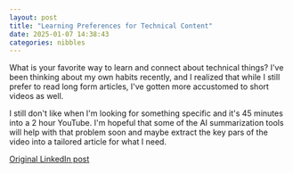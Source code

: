 ```yaml
---
layout: post
title: "Learning Preferences for Technical Content"
date: 2025-01-07 14:38:43
categories: nibbles
---
```


What is your favorite way to learn and connect about technical things? I've been thinking about my own habits recently, and I realized that while I still prefer to read long form articles, I've gotten more accustomed to short videos as well.

I still don't like when I'm looking for something specific and it's 45 minutes into a 2 hour YouTube. I'm hopeful that some of the AI summarization tools will help with that problem soon and maybe extract the key pars of the video into a tailored article for what I need.

[Original LinkedIn post](https://www.linkedin.com/feed/update/urn%3Ali%3Ashare%3A7282405297749434368)

